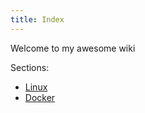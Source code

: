 ```yaml
---
title: Index
---
```


Welcome to my awesome wiki

Sections:
* [Linux](/wiki/linux/index)
* [Docker](/wiki/docker/index)
